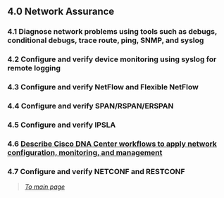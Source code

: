 ## 4.0 Network Assurance  


### 4.1 Diagnose network problems using tools such as debugs, conditional debugs, trace route, ping, SNMP, and syslog  


### 4.2 Configure and verify device monitoring using syslog for remote logging  


### 4.3 Configure and verify NetFlow and Flexible NetFlow  


### 4.4 Configure and verify SPAN/RSPAN/ERSPAN  


### 4.5 Configure and verify IPSLA  


### 4.6 [Describe Cisco DNA Center workflows to apply network configuration, monitoring, and management](https://github.com/network-dluong/CCNP-ENCOR/blob/4.0-Network-Assurance/4.6%20Describe%20Cisco%20DNA%20Center%20workflows%20to%20apply%20network%20configuration%2C%20monitoring%2C%20and%20management.md)  


### 4.7 Configure and verify NETCONF and RESTCONF  


> *[To main page](https://github.com/network-dluong/CCNP-ENCOR/tree/master)*
